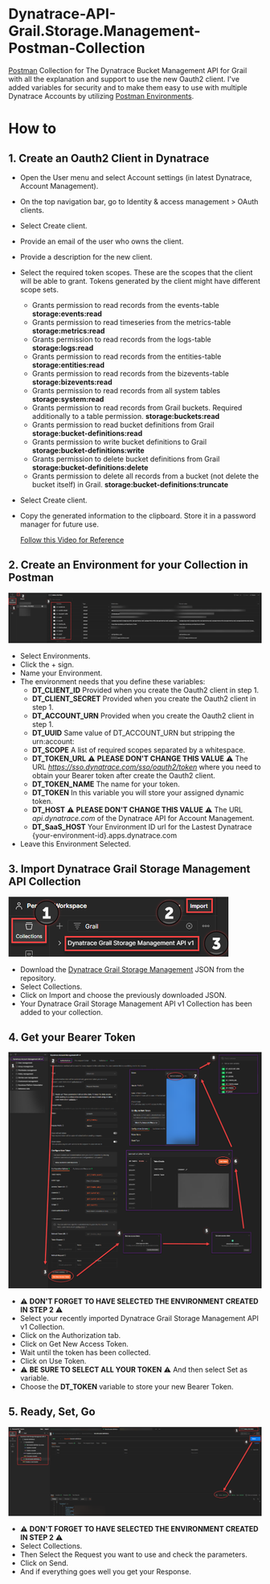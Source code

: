 # Dynatrace-API-Grail.Storage.Management-Postman-Collection
[Postman](https://www.postman.com/) Collection for The Dynatrace Bucket Management API for Grail with all the explanation and support to use the new Oauth2 client.
I've added variables for security and to make them easy to use with multiple Dynatrace Accounts by utilizing [Postman Environments](https://learning.postman.com/docs/sending-requests/managing-environments/).

# How to

## 1. Create an Oauth2 Client in Dynatrace

   - Open the User menu and select Account settings (in latest Dynatrace, Account Management).
   - On the top navigation bar, go to Identity & access management > OAuth clients.
   - Select Create client.
   - Provide an email of the user who owns the client.
   - Provide a description for the new client.
   - Select the required token scopes. These are the scopes that the client will be able to grant. Tokens generated by the client might have different scope sets.
     - Grants permission to read records from the events-table **storage:events:read**
     - Grants permission to read timeseries from the metrics-table **storage:metrics:read**
     - Grants permission to read records from the logs-table **storage:logs:read**
     - Grants permission to read records from the entities-table **storage:entities:read**
     - Grants permission to read records from the bizevents-table **storage:bizevents:read**
     - Grants permission to read records from all system tables **storage:system:read**
     - Grants permission to read records from Grail buckets. Required additionally to a table permission. **storage:buckets:read**
     - Grants permission to read bucket definitions from Grail **storage:bucket-definitions:read**
     - Grants permission to write bucket definitions to Grail **storage:bucket-definitions:write**
     - Grants permission to delete bucket definitions from Grail **storage:bucket-definitions:delete**
     - Grants permission to delete all records from a bucket (not delete the bucket itself) in Grail. **storage:bucket-definitions:truncate**
   - Select Create client.
   - Copy the generated information to the clipboard. Store it in a password manager for future use.
  
     [Follow this Video for Reference](https://youtu.be/zrqtWOKz1CY?t=50)
  
## 2. Create an Environment for your Collection in Postman

![Environment](https://github.com/dstanizzo/Dynatrace-API-Grail.Storage.Management-Postman-Collection/blob/main/images/Environment.png)

   - Select Environments.
   - Click the + sign.
   - Name your Environment.
   - The environment needs that you define these variables:
     - **DT_CLIENT_ID**         Provided when you create the Oauth2 client in step 1.
     - **DT_CLIENT_SECRET**     Provided when you create the Oauth2 client in step 1.
     - **DT_ACCOUNT_URN**       Provided when you create the Oauth2 client in step 1.
     - **DT_UUID**              Same value of DT_ACCOUNT_URN but stripping the urn:account:
     - **DT_SCOPE**             A list of required scopes separated by a whitespace.
     - **DT_TOKEN_URL**         :warning: **PLEASE DON'T CHANGE THIS VALUE** :warning: The URL _https://sso.dynatrace.com/sso/oauth2/token_ where you need to obtain your Bearer token after create the Oauth2 client.
     - **DT_TOKEN_NAME**        The name for your token.
     - **DT_TOKEN**             In this variable you will store your assigned dynamic token.
     - **DT_HOST**              :warning: **PLEASE DON'T CHANGE THIS VALUE** :warning: The URL _api.dynatrace.com_ of the Dynatrace API for Account Management.
     - **DT_SaaS_HOST**         Your Environment ID url for the Lastest Dynatrace {your-environment-id}.apps.dynatrace.com
   - Leave this Environment Selected. 
    
## 3. Import Dynatrace Grail Storage Management API Collection

   ![Import Collection](https://github.com/dstanizzo/Dynatrace-API-Grail.Storage.Management-Postman-Collection/blob/main/images/Import.png)

   - Download the [Dynatrace Grail Storage Management](https://github.com/dstanizzo/Dynatrace-API-Grail.Storage.Management-Postman-Collection/blob/main/Dynatrace%20Grail%20Storage%20Management%20API%20v1%20Collection/Dynatrace%20Grail%20Storage%20Management%20API%20v1.json) JSON from the repository.
   - Select Collections.
   - Click on Import and choose the previously downloaded JSON.
   - Your Dynatrace Grail Storage Management API v1 Collection has been added to your collection.

## 4. Get your Bearer Token

   ![Get Ready](https://github.com/dstanizzo/Dynatrace-API-Account.Management-Postman-Collection/blob/main/images/Get.Your.Bearer.Token.png)

   - :warning: **DON'T FORGET TO HAVE SELECTED THE ENVIRONMENT CREATED IN STEP 2** :warning:
   - Select your recently imported Dynatrace Grail Storage Management API v1 Collection.
   - Click on the Authorization tab.
   - Click on Get New Access Token.
   - Wait until the token has been collected.
   - Click on Use Token.
   - :warning: **BE SURE TO SELECT ALL YOUR TOKEN** :warning: And then select Set as variable.
   - Choose the **DT_TOKEN** variable to store your new Bearer Token.

## 5. Ready, Set, Go

   ![Get Ready](https://github.com/dstanizzo/Dynatrace-API-Grail.Storage.Management-Postman-Collection/blob/main/images/Using.Collection.png)

   - :warning: **DON'T FORGET TO HAVE SELECTED THE ENVIRONMENT CREATED IN STEP 2** :warning:
   - Select Collections.
   - Then Select the Request you want to use and check the parameters.
   - Click on Send.
   - And if everything goes well you get your Response.
